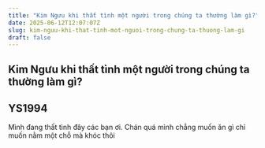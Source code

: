 ```yaml
---
title: "Kim Ngưu khi thất tình một người trong chúng ta thường làm gì?"
date: 2025-06-12T12:07:07Z
slug: kim-nguu-khi-that-tinh-mot-nguoi-trong-chung-ta-thuong-lam-gi
draft: false
---
```


## Kim Ngưu khi thất tình một người trong chúng ta thường làm gì?

## YS1994

Mình đang thất tình đây các bạn ơi. Chán quá mình chẳng muốn ăn gì chỉ muốn nằm một chỗ mà khóc thôi